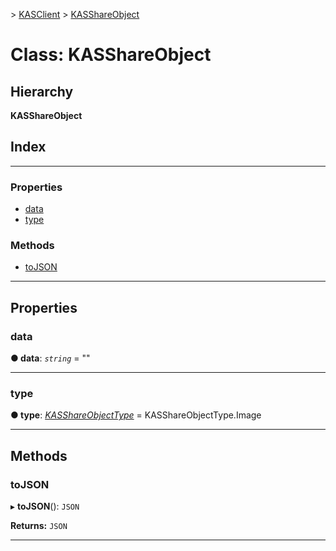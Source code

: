 [](../README.md) > [KASClient](../modules/kasclient.md) > [KASShareObject](../classes/kasclient.kasshareobject.md)

# Class: KASShareObject

## Hierarchy

**KASShareObject**

## Index

---

### Properties

* [data](kasclient.kasshareobject.md#data)
* [type](kasclient.kasshareobject.md#type)

### Methods

* [toJSON](kasclient.kasshareobject.md#tojson)

---

## Properties

<a id="data"></a>

###  data

**● data**: *`string`* = ""

___
<a id="type"></a>

###  type

**● type**: *[KASShareObjectType](../enums/kasclient.kasshareobjecttype.md)* =  KASShareObjectType.Image

___

## Methods

<a id="tojson"></a>

###  toJSON

▸ **toJSON**(): `JSON`

**Returns:** `JSON`

___


